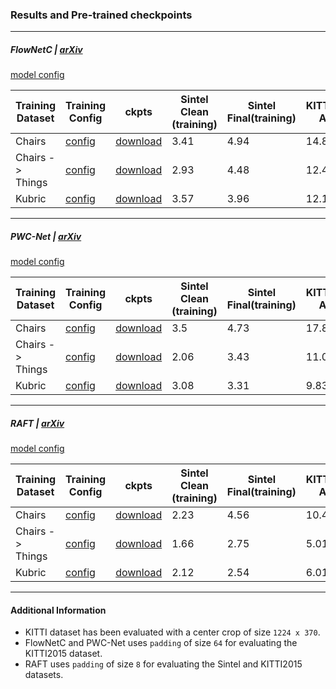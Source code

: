 ### Results and Pre-trained checkpoints
___

##### FlowNetC | [arXiv](https://arxiv.org/abs/1504.06852)

[model config](./models/flownet_c.yaml) 

| Training Dataset | Training Config                                                 | ckpts                                                                                  | Sintel Clean (training) | Sintel Final(training)| KITTI2015 AEPE | KITTI2015 F1-all |
|------------------|-----------------------------------------------------------------|----------------------------------------------------------------------------------------|-------------------------|-----------------------|----------------|------------------|
| Chairs           | [config](./trainers/flownetc/flownetc_chairs_baseline.yaml)     | [download](https://jianghz.me/files/ezflow_ckpts/flownetc_chairs_step1200k.pth)        | 3.41                    | 4.94                  | 14.84          | 54.23%           |
| Chairs -> Things | [config](./trainers/flownetc/flownetc_things_baseline.yaml)     | [download](https://jianghz.me/files/ezflow_ckpts/flownetc_chairs_things_step1574k.pth) | 2.93                    | 4.48                  | 12.47          | 45.89%           |
| Kubric           | [config](./trainers/flownetc/flownetc_kubric_improved_aug.yaml) | [download](https://jianghz.me/files/ezflow_ckpts/flownetc_kubric_step1200k.pth)        | 3.57                    | 3.96                  | 12.11          | 36.35%           |

___

##### PWC-Net | [arXiv](https://arxiv.org/abs/1709.02371)

[model config](./models/pwcnet.yaml) 

| Training Dataset | Training Config                                             | ckpts                                                                               | Sintel Clean (training) | Sintel Final(training)| KITTI2015 AEPE | KITTI2015 F1-all |
|------------------|-------------------------------------------------------------|-------------------------------------------------------------------------------------|-------------------------|-----------------------|----------------|------------------|
| Chairs           | [config](./trainers/pwcnet/pwcnet_chairs_baseline.yaml)     | [download](https://jianghz.me/files/ezflow_ckpts/pwcnet_chairs_step1200k.pth)       | 3.5                     | 4.73                  | 17.81          | 51.76%           |
| Chairs -> Things | [config](./trainers/pwcnet/pwcnet_things_baseline.yaml)     | [download](https://jianghz.me/files/ezflow_ckpts/pwcnet_chairs_things_step2400k.pth)| 2.06                    | 3.43                  | 11.04          | 32.68%           |
| Kubric           | [config](./trainers/pwcnet/pwcnet_kubric_improved_aug.yaml) | [download](https://jianghz.me/files/ezflow_ckpts/pwcnet_kubric_step1200k.pth)       | 3.08                    | 3.31                  | 9.83           | 21.94%           |


___

##### RAFT | [arXiv](https://arxiv.org/abs/2003.12039)

[model config](./models/raft.yaml) 

| Training Dataset | Training Config                                         | ckpts                                                                             | Sintel Clean (training) | Sintel Final(training)| KITTI2015 AEPE | KITTI2015 F1-all |
|------------------|---------------------------------------------------------|-----------------------------------------------------------------------------------|-------------------------|-----------------------|----------------|------------------|
| Chairs           | [config](./trainers/raft/raft_chairs_baseline.yaml)     | [download](https://jianghz.me/files/ezflow_ckpts/raft_chairs_step100k.pth)        | 2.23                    | 4.56                  | 10.45          | 38.93%           |
| Chairs -> Things | [config](./trainers/raft/raft_things_baseline.yaml)     | [download](https://jianghz.me/files/ezflow_ckpts/raft_chairs_things_step200k.pth) | 1.66                    | 2.75                  | 5.01           | 16.87%           |
| Kubric           | [config](./trainers/raft/raft_kubric_improved_aug.yaml) | [download](https://jianghz.me/files/ezflow_ckpts/raft_kubric_step100k.pth)        | 2.12                    | 2.54                  | 6.01           | 17.35%           |

___

#### Additional Information

- KITTI dataset has been evaluated with a center crop of size `1224 x 370`.
- FlowNetC and PWC-Net uses `padding` of size `64` for evaluating the KITTI2015 dataset.
- RAFT uses `padding` of size `8` for evaluating the Sintel and KITTI2015 datasets.